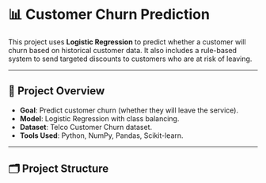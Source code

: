 # 📊 Customer Churn Prediction

This project uses **Logistic Regression** to predict whether a customer will churn based on historical customer data. It also includes a rule-based system to send targeted discounts to customers who are at risk of leaving.

---

## 🧠 Project Overview

- **Goal**: Predict customer churn (whether they will leave the service).
- **Model**: Logistic Regression with class balancing.
- **Dataset**: Telco Customer Churn dataset.
- **Tools Used**: Python, NumPy, Pandas, Scikit-learn.

---

## 🗂️ Project Structure

